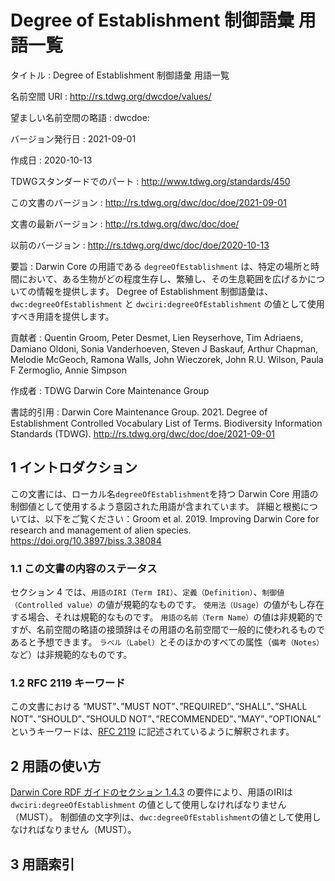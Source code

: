 # Degree of Establishment 制御語彙 用語一覧

タイトル
: Degree of Establishment 制御語彙 用語一覧

名前空間 URI
: <http://rs.tdwg.org/dwcdoe/values/>

望ましい名前空間の略語
: dwcdoe:

バージョン発行日
: 2021-09-01

作成日
: 2020-10-13

TDWGスタンダードでのパート
: <http://www.tdwg.org/standards/450>

この文書のバージョン
: <http://rs.tdwg.org/dwc/doc/doe/2021-09-01>

文書の最新バージョン
: <http://rs.tdwg.org/dwc/doc/doe/>

以前のバージョン
: <http://rs.tdwg.org/dwc/doc/doe/2020-10-13>

要旨
: Darwin Core の用語である `degreeOfEstablishment` は、特定の場所と時間において、ある生物がどの程度生存し、繁殖し、その生息範囲を広げるかについての情報を提供します。 Degree of Establishment 制御語彙は、`dwc:degreeOfEstablishment` と `dwciri:degreeOfEstablishment` の値として使用すべき用語を提供します。

貢献者
: Quentin Groom, Peter Desmet, Lien Reyserhove, Tim Adriaens, Damiano Oldoni, Sonia Vanderhoeven, Steven J Baskauf, Arthur Chapman, Melodie McGeoch, Ramona Walls, John Wieczorek, John R.U. Wilson, Paula F Zermoglio, Annie Simpson

作成者
: TDWG Darwin Core Maintenance Group

書誌的引用
: Darwin Core Maintenance Group. 2021. Degree of Establishment Controlled Vocabulary List of Terms. Biodiversity Information Standards (TDWG). <http://rs.tdwg.org/dwc/doc/doe/2021-09-01>

## 1 イントロダクション

この文書には、ローカル名`degreeOfEstablishment`を持つ Darwin Core 用語の制御値として使用するよう意図された用語が含まれています。 詳細と根拠については、以下をご覧ください：Groom et al. 2019. Improving Darwin Core for research and management of alien species. <https://doi.org/10.3897/biss.3.38084>

### 1.1 この文書の内容のステータス

セクション 4 では、`用語のIRI（Term IRI）`、`定義（Definition）`、`制御値（Controlled value）`の値が規範的なものです。 `使用法（Usage）`の値がもし存在する場合、それは規範的なものです。  `用語の名前（Term Name）`の値は非規範的ですが、名前空間の略語の接頭辞はその用語の名前空間で一般的に使われるものであると予想できます。  `ラベル（Label）`とそのほかのすべての属性（`備考（Notes）`など）は非規範的なものです。

### 1.2 RFC 2119 キーワード

この文書における “MUST”、”MUST NOT”、”REQUIRED”、”SHALL”、”SHALL NOT”、”SHOULD”、”SHOULD NOT”、”RECOMMENDED”、”MAY”、”OPTIONAL” というキーワードは、[RFC 2119](https://tools.ietf.org/html/rfc2119) に記述されているように解釈されます。

## 2 用語の使い方

[Darwin Core RDF ガイドのセクション 1.4.3](http://rs.tdwg.org/dwc/terms/guides/rdf/#143-use-of-darwin-core-terms-in-rdf-normative) の要件により、用語のIRIは `dwciri:degreeOfEstablishment` の値として使用しなければなりません（MUST）。 制御値の文字列は、`dwc:degreeOfEstablishment`の値として使用しなければなりません（MUST）。

## 3 用語索引
